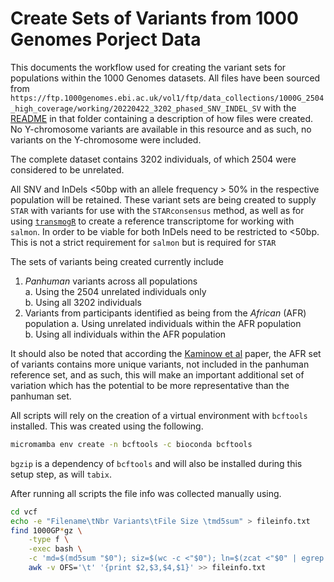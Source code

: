 # Create Sets of Variants from 1000 Genomes Porject Data

This documents the workflow used for creating the variant sets for populations within the 1000 Genomes datasets.
All files have been sourced from `https://ftp.1000genomes.ebi.ac.uk/vol1/ftp/data_collections/1000G_2504_high_coverage/working/20220422_3202_phased_SNV_INDEL_SV` with the [README](https://ftp.1000genomes.ebi.ac.uk/vol1/ftp/data_collections/1000G_2504_high_coverage/working/20220422_3202_phased_SNV_INDEL_SV/README_1kGP_phased_panel_110722.pdf) in that folder containing a description of how files were created.
No Y-chromosome variants are available in this resource and as such, no variants on the Y-chromosome were included.

The complete dataset contains 3202 individuals, of which 2504 were considered to be unrelated.


All SNV and InDels <50bp with an allele frequency > 50% in the respective population will be retained.
These variant sets are being created to supply `STAR` with variants for use with the `STARconsensus` method, as well as for using [`transmogR`](https://github.com/smped/transmogR) to create a reference transcriptome for working with `salmon`.
In order to be viable for both InDels need to be restricted to <50bp.
This is not a strict requirement for `salmon` but is required for `STAR`

The sets of variants being created currently include

1. *Panhuman* variants across all populations  
	a. Using the 2504 unrelated individuals only  
  	b. Using all 3202 individuals
2. Variants from participants identified as being from the *African* (AFR) population
   a. Using unrelated individuals within the AFR population  
   b. Using all individuals within the AFR population

It should also be noted that according the [Kaminow et al](http://dx.doi.org/10.1101/gr.275613.121) paper, the AFR set of variants contains more unique variants, not included in the panhuman reference set, and as such, this will make an important additional set of variation which has the potential to be more representative than the panhuman set.

All scripts will rely on the creation of a virtual environment with `bcftools` installed.
This was created using the following.

```bash
micromamba env create -n bcftools -c bioconda bcftools
```

`bgzip` is a dependency of `bcftools` and will also be installed during this setup step, as will `tabix`.

After running all scripts the file info was collected manually using.

```bash
cd vcf
echo -e "Filename\tNbr Variants\tFile Size \tmd5sum" > fileinfo.txt
find 1000GP*gz \
	-type f \
	-exec bash \
	-c 'md=$(md5sum "$0"); siz=$(wc -c <"$0"); ln=$(zcat <"$0" | egrep -vc "^#"); echo ${md} ${ln} $((${siz}/1048576))MB' {} \; |\
	awk -v OFS='\t' '{print $2,$3,$4,$1}' >> fileinfo.txt
```